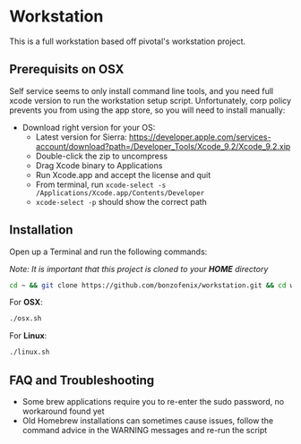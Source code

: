 # Workstation

This is a full workstation based off pivotal's workstation project.

## Prerequisits on OSX

Self service seems to only install command line tools, and you need full xcode version to run the workstation setup script. Unfortunately, corp policy prevents you from using the app store, so you will need to install manually:

  - Download right version for your OS:
    - Latest version for Sierra: https://developer.apple.com/services-account/download?path=/Developer_Tools/Xcode_9.2/Xcode_9.2.xip
    - Double-click the zip to uncompress
    - Drag Xcode binary to Applications
    - Run Xcode.app and accept the license and quit
    - From terminal, run `xcode-select -s /Applications/Xcode.app/Contents/Developer`
    - `xcode-select -p` should show the correct path

## Installation

Open up a Terminal and run the following commands:

_Note: It is important that this project is cloned to your **HOME** directory_

```sh
cd ~ && git clone https://github.com/bonzofenix/workstation.git && cd workstation && git checkout dev
```

For **OSX**:

```sh
./osx.sh
```

For **Linux**:

```sh
./linux.sh
```

## FAQ and Troubleshooting

- Some brew applications require you to re-enter the sudo password, no workaround found yet
- Old Homebrew installations can sometimes cause issues, follow the command advice in the WARNING messages and re-run the script

